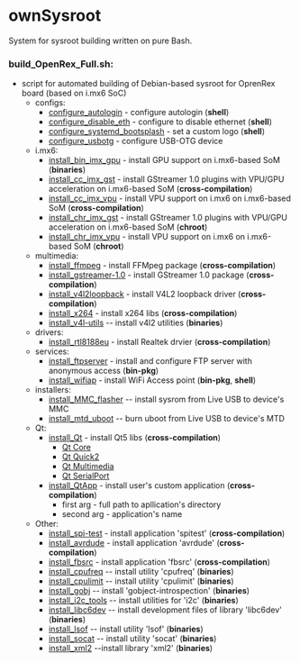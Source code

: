 # ownSysroot
System for sysroot building written on pure Bash.

### build_OpenRex_Full.sh:
* script for automated building of Debian-based sysroot for OprenRex board (based on i.mx6 SoC)
    * configs:
        * [configure_autologin](users_files/configure_autologin.sh) - configure autologin (**shell**)
        * [configure_disable_eth](users_files/configure_disable_eth.sh) - configure to disable ethernet (**shell**)
        * [configure_systemd_bootsplash](users_files/configure_systemd_bootsplash.sh) - set a custom logo (**shell**)
        * [configure_usbotg](users_files/configure_usbotg.sh) - configure USB-OTG device
    * i.mx6:
        * [install_bin_imx_gpu](users_files/imx/install_bin_imx_gpu.sh) - install GPU support on i.mx6-based SoM (**binaries**)
        * [install_cc_imx_gst](users_files/imx/install_cc_imx_gst.sh) - install GStreamer 1.0 plugins with VPU/GPU acceleration on i.mx6-based SoM (**cross-compilation**)
        * [install_cc_imx_vpu](users_files/imx/install_cc_imx_vpu.sh) - install VPU support on i.mx6 on i.mx6-based SoM (**cross-compilation**)
        * [install_chr_imx_gst](users_files/imx/install_chr_imx_gst.sh) - install GStreamer 1.0 plugins with VPU/GPU acceleration on i.mx6-based SoM (**chroot**)
        * [install_chr_imx_vpu](users_files/imx/install_chr_imx_vpu.sh) - install VPU support on i.mx6 on i.mx6-based SoM (**chroot**)
    * multimedia:
        * [install_ffmpeg](users_files/install_cc_ffmpeg.sh) - install FFMpeg package (**cross-compilation**)
        * [install_gstreamer-1.0](users_files/install_cc_gstreamer-1.0.sh) - install GStreamer 1.0 package (**cross-compilation**)
        * [install_v4l2loopback](users_files/install_cc_v4l2loopback.sh) - install V4L2 loopback driver (**cross-compilation**)
        * [install_x264](users_files/install_cc_x264.sh) - install x264 libs (**cross-compilation**)
        * [install_v4l-utils](users_files/install_deb_MMC_flasher.sh) -- install v4l2 utilities (**binaries**)
    * drivers:
        * [install_rtl8188eu](users_files/install_cc_rtl8188eu.sh) - install Realtek drvier (**cross-compilation**)
    * services:
        * [install_ftpserver](users_files/install_deb_ftpserver.sh) - install and configure FTP server with anonymous access (**bin-pkg**)
        * [install_wifiap](users_files/install_deb_wifiap.sh) - install WiFi Access point (**bin-pkg**, **shell**)
    * installers:
        * [install_MMC_flasher](users_files/install_deb_MMC_flasher.sh) -- install sysrom from Live USB to device's MMC
        * [install_mtd_uboot](users_files/install_deb_MMC_flasher.sh) -- burn uboot from Live USB to device's MTD
    * Qt:
        * [install_Qt](users_files/install_cc_Qt.sh) - install Qt5 libs (**cross-compilation**)
            * [Qt Core](users_files/Qt/make_qt_base.sh)
            * [Qt Quick2](users_files/Qt/make_qt_quick.sh)
            * [Qt Multimedia](users_files/Qt/make_qt_multimedia.sh)
            * [Qt SerialPort](users_files/Qt/make_qt_serialport.sh)
        * [install_QtApp](users_files/install_cc_QtApp.sh) - install user's custom application (**cross-compilation**)
            * first arg - full path to apllication's directory
            * second arg - application's name
    * Other:
        * [install_spi-test](users_files/install_cc_spi-test.sh) - install application 'spitest' (**cross-compilation**)
        * [install_avrdude](users_files/install_cc_avrdude.sh) - install application 'avrdude' (**cross-compilation**)
        * [install_fbsrc](users_files/install_cc_fbsrc.sh) - install application 'fbsrc' (**cross-compilation**)
        * [install_cpufreq](users_files/install_deb_cpufreq.sh) -- install utility 'cpufreq' (**binaries**)
        * [install_cpulimit](users_files/install_deb_cpufreq.sh) -- install utility 'cpulimit' (**binaries**)
        * [install_gobj](users_files/install_deb_gobj.sh) -- install 'gobject-introspection' (**binaries**)
        * [install_i2c_tools](users_files/install_deb_i2c_tools.sh) -- install utilities for 'i2c' (**binaries**)
        * [install_libc6dev](users_files/install_deb_libc6dev.sh) -- install development files of library 'libc6dev' (**binaries**)
        * [install_lsof](users_files/install_deb_lsof.sh) -- install utility 'lsof' (**binaries**)
        * [install_socat](users_files/install_deb_socat.sh) -- install utility 'socat' (**binaries**)
        * [install_xml2](users_files/install_deb_xml2.sh) --install library 'xml2' (**binaries**)

